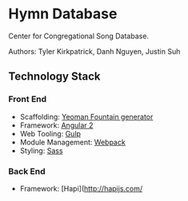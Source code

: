 # Hymn Database
Center for Congregational Song Database. 

Authors: Tyler Kirkpatrick, Danh Nguyen, Justin Suh

## Technology Stack 
### Front End 
* Scaffolding: [Yeoman Fountain generator](http://fountainjs.io/)
* Framework: [Angular 2](https://angular.io/)
* Web Tooling: [Gulp](http://gulpjs.com/)
* Module Management: [Webpack](https://webpack.github.io/) 
* Styling: [Sass](http://sass-lang.com/)

### Back End
* Framework: [Hapi](http://hapijs.com/